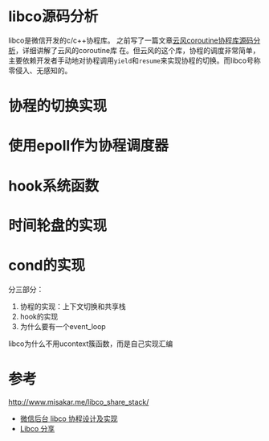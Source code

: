 # libco源码分析
libco是微信开发的c/c++协程库。
之前写了一篇文章[云风coroutine协程库源码分析](http://www.cyhone.com/articles/analysis-of-cloudwu-coroutine/)，详细讲解了云风的coroutine库
在。但云风的这个库，协程的调度非常简单，主要依赖开发者手动地对协程调用`yield`和`resume`来实现协程的切换。而libco号称零侵入、无感知的。

# 协程的切换实现


# 使用epoll作为协程调度器

# hook系统函数

# 时间轮盘的实现

# cond的实现 

分三部分：
1. 协程的实现：上下文切换和共享栈
2. hook的实现
3. 为什么要有一个event_loop

libco为什么不用ucontext簇函数，而是自己实现汇编

# 参考
http://www.misakar.me/libco_share_stack/
- [微信后台 libco 协程设计及实现](https://www.infoq.cn/article/PSBYkH9dXgVeNT4Ks*l9)
- [Libco 分享](http://purecpp.org/purecpp/static/64a819e99584452aab70a7f9c307717f.pdf)